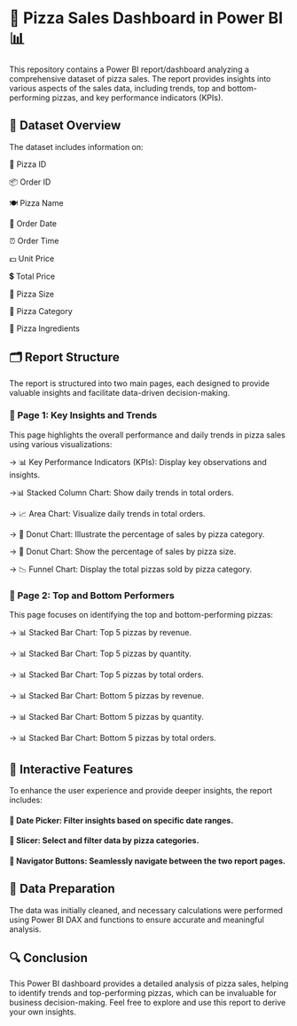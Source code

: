 
# 🍕 Pizza Sales Dashboard in Power BI 📊

This repository contains a Power BI report/dashboard analyzing a comprehensive dataset of pizza sales. The report provides insights into various aspects of the sales data, including trends, top and bottom-performing pizzas, and key performance indicators (KPIs).


## 📁 Dataset Overview

The dataset includes information on:

🍕 Pizza ID

📦 Order ID

🍽️ Pizza Name

📅 Order Date

⏰ Order Time

💵 Unit Price

💲 Total Price

🍕 Pizza Size

🍕 Pizza Category

🧀 Pizza Ingredients

## 🗂️ Report Structure

The report is structured into two main pages, each designed to provide valuable insights and facilitate data-driven decision-making.

### 📄 Page 1: Key Insights and Trends
This page highlights the overall performance and daily trends in pizza sales using various visualizations:

-> 📊 Key Performance Indicators (KPIs): Display key observations and insights.

->📊 Stacked Column Chart: Show daily trends in total orders.

-> 📈 Area Chart: Visualize daily trends in total orders.

-> 🍩 Donut Chart: Illustrate the percentage of sales by pizza category.

-> 🍩 Donut Chart: Show the percentage of sales by pizza size.

-> 📉 Funnel Chart: Display the total pizzas sold by pizza category.

### 📄 Page 2: Top and Bottom Performers
This page focuses on identifying the top and bottom-performing pizzas:

-> 📊 Stacked Bar Chart: Top 5 pizzas by revenue.

-> 📊 Stacked Bar Chart: Top 5 pizzas by quantity.

-> 📊 Stacked Bar Chart: Top 5 pizzas by total orders.

-> 📊 Stacked Bar Chart: Bottom 5 pizzas by revenue.

-> 📊 Stacked Bar Chart: Bottom 5 pizzas by quantity.

-> 📊 Stacked Bar Chart: Bottom 5 pizzas by total orders.

## 🔄 Interactive Features

To enhance the user experience and provide deeper insights, the report includes:

#### 📅 Date Picker: Filter insights based on specific date ranges.
#### 🔘 Slicer: Select and filter data by pizza categories.
#### 🔄 Navigator Buttons: Seamlessly navigate between the two report pages.

## 🧹 Data Preparation

The data was initially cleaned, and necessary calculations were performed using Power BI DAX and functions to ensure accurate and meaningful analysis.

## 🔍 Conclusion

This Power BI dashboard provides a detailed analysis of pizza sales, helping to identify trends and top-performing pizzas, which can be invaluable for business decision-making. Feel free to explore and use this report to derive your own insights.
